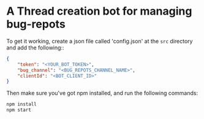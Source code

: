 # A Thread creation bot for managing bug-repots
To get it working, create a json file called 'config.json' at the `src` directory and add the following::
```json
{
    "token": "<YOUR_BOT_TOKEN>",
    "bug_channel": "<BUG_REPOTS_CHANNEL_NAME>",
    "clientId": "<BOT_CLIENT_ID>"
}
```

Then make sure you've got npm installed, and run the following commands:
```bash
npm install
npm start
```
